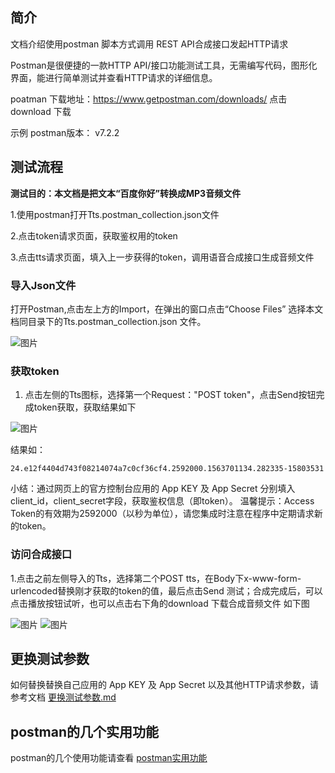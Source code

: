 
## 简介

文档介绍使用postman 脚本方式调用 REST API合成接口发起HTTP请求

Postman是很便捷的一款HTTP API/接口功能测试工具，无需编写代码，图形化界面，能进行简单测试并查看HTTP请求的详细信息。

poatman 下载地址：https://www.getpostman.com/downloads/ 点击download 下载

示例 postman版本： v7.2.2

## 测试流程
**测试目的：本文档是把文本“百度你好”转换成MP3音频文件**

1.使用postman打开Tts.postman_collection.json文件

2.点击token请求页面，获取鉴权用的token

3.点击tts请求页面，填入上一步获得的token，调用语音合成接口生成音频文件

### 导入Json文件

打开Postman,点击左上方的Import，在弹出的窗口点击“Choose Files” 选择本文档同目录下的Tts.postman_collection.json 文件。

![图片](https://raw.githubusercontent.com/Baidu-AIP/speech-demo/master/rest-api-asr/postman/doc-images/201906201400.png)

### 获取token


1. 点击左侧的Tts图标，选择第一个Request："POST token"，点击Send按钮完成token获取，获取结果如下

![图片](https://raw.githubusercontent.com/Baidu-AIP/speech-demo/master/rest-api-tts/postman/doc-images/201906261701.png)

结果如：
```
24.e12f4404d743f08214074a7c0cf36cf4.2592000.1563701134.282335-15803531
```
小结：通过网页上的官方控制台应用的 App KEY 及 App Secret 分别填入client_id，client_secret字段，获取鉴权信息（即token）。
温馨提示：Access Token的有效期为2592000（以秒为单位），请您集成时注意在程序中定期请求新的token。

### 访问合成接口 

1.点击之前左侧导入的Tts，选择第二个POST tts，在Body下x-www-form-urlencoded替换刚才获取的token的值，最后点击Send 测试；合成完成后，可以点击播放按钮试听，也可以点击右下角的download 下载合成音频文件 如下图

![图片](https://raw.githubusercontent.com/Baidu-AIP/speech-demo/master/rest-api-tts/postman/doc-images/201906261702.png)
![图片](https://raw.githubusercontent.com/Baidu-AIP/speech-demo/master/rest-api-tts/postman/doc-images/201906261703.png)


##  更换测试参数
如何替换替换自己应用的 App KEY 及 App Secret 以及其他HTTP请求参数，请参考文档 [更换测试参数.md](/rest-api-tts/postman/更换测试参数.md) 

## postman的几个实用功能
postman的几个使用功能请查看 [postman实用功能](/rest-api-asr/postman/postman实用功能.md) 

